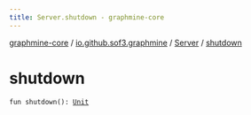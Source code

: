 ```yaml
---
title: Server.shutdown - graphmine-core
---
```


[graphmine-core](../../index.html) / [io.github.sof3.graphmine](../index.html) / [Server](index.html) / [shutdown](./shutdown.html)

# shutdown

`fun shutdown(): `[`Unit`](https://kotlinlang.org/api/latest/jvm/stdlib/kotlin/-unit/index.html)